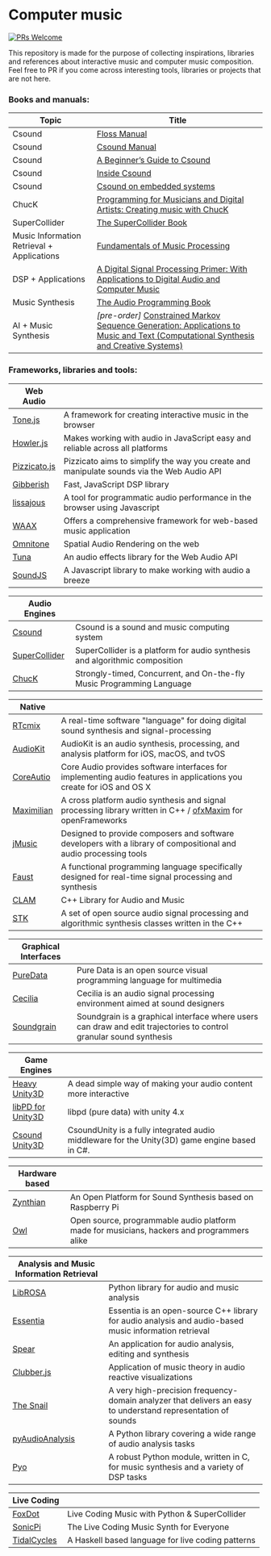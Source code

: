 # Computer music
[![PRs Welcome](https://img.shields.io/badge/PRs-welcome-brightgreen.svg?style=flat-square)](http://makeapullrequest.com)

This repository is made for the purpose of collecting inspirations, libraries and references about interactive music and computer music composition. Feel free to PR if you come across interesting tools, libraries or projects that are not here.

### Books and manuals:
|Topic|Title|
|---|---|
|Csound|[Floss Manual](http://floss.booktype.pro/csound/preface/)|
|Csound|[Csound Manual](http://csound.github.io/docs/manual/index.html)|
|Csound|[A Beginner’s Guide to Csound](http://blogs.stlawu.edu/cwatts/files/2009/02/csoundguide.pdf)|
|Csound|[Inside Csound](http://www.zedde.com/pdf/inside_csound_.pdf)|
|Csound|[Csound on embedded systems](http://www.csounds.com/journal/issue18/beagle_pi.html)|
|ChucK|[Programming for Musicians and Digital Artists: Creating music with ChucK](https://www.amazon.com/Programming-Musicians-Digital-Artists-Creating/dp/1617291706/)|
|SuperCollider|[The SuperCollider Book](http://supercolliderbook.net/)|
|Music Information Retrieval + Applications|[Fundamentals of Music Processing](http://www.springer.com/us/book/9783319219448)|
|DSP + Applications|[A Digital Signal Processing Primer: With Applications to Digital Audio and Computer Music](https://www.amazon.com/gp/product/0805316841/ref=ox_sc_sfl_title_9?ie=UTF8&psc=1&smid=ATVPDKIKX0DER)|
|Music Synthesis|[The Audio Programming Book](https://www.amazon.com/Audio-Programming-Book-MIT-Press/dp/0262014467/ref=pd_sim_14_4?_encoding=UTF8&psc=1&refRID=WX7S9DW3CAQZ1YJQ1HES)
|AI + Music Synthesis|*[pre-order]* [Constrained Markov Sequence Generation: Applications to Music and Text (Computational Synthesis and Creative Systems)](https://www.amazon.com/gp/product/3319434969/ref=ox_sc_sfl_title_18?ie=UTF8&psc=1&smid=ATVPDKIKX0DER)

### Frameworks, libraries and tools:
|Web Audio||
|---|---|
|[Tone.js](https://tonejs.github.io/)|A framework for creating interactive music in the browser|
|[Howler.js](https://howlerjs.com/)|Makes working with audio in JavaScript easy and reliable across all platforms|
|[Pizzicato.js](https://alemangui.github.io/pizzicato/)|Pizzicato aims to simplify the way you create and manipulate sounds via the Web Audio API|
|[Gibberish](https://github.com/gibber-cc/gibberish)|Fast, JavaScript DSP library|
|[lissajous](https://github.com/kylestetz/lissajous)|A tool for programmatic audio performance in the browser using Javascript|
|[WAAX](https://github.com/hoch/WAAX/)|Offers a comprehensive framework for web-based music application|
|[Omnitone](https://github.com/GoogleChrome/omnitone)|Spatial Audio Rendering on the web|
|[Tuna](https://github.com/Theodeus/tuna)|An audio effects library for the Web Audio API|
|[SoundJS](http://createjs.com/soundjs)|A Javascript library to make working with audio a breeze|


|Audio Engines||
|---|---|
|[Csound](http://csound.github.io/)|Csound is a sound and music computing system|
|[SuperCollider](http://supercollider.github.io/)|SuperCollider is a platform for audio synthesis and algorithmic composition|
|[ChucK](http://chuck.cs.princeton.edu/)|Strongly-timed, Concurrent, and On-the-fly Music Programming Language|


|Native||
|---|---|
|[RTcmix](http://rtcmix.org/)|A real-time software "language" for doing digital sound synthesis and signal-processing|
|[AudioKit](https://github.com/AudioKit/AudioKit)|AudioKit is an audio synthesis, processing, and analysis platform for iOS, macOS, and tvOS|
|[CoreAutio](https://developer.apple.com/library/content/documentation/MusicAudio/Conceptual/CoreAudioOverview/Introduction/Introduction.html)|Core Audio provides software interfaces for implementing audio features in applications you create for iOS and OS X|
|[Maximilian](https://github.com/micknoise/Maximilian)|A cross platform audio synthesis and signal processing library written in C++ / [ofxMaxim](https://github.com/falcon4ever/ofxMaxim) for openFrameworks|
|[jMusic](http://explodingart.com/jmusic/)|Designed to provide composers and software developers with a library of compositional and audio processing tools|
|[Faust](http://faust.grame.fr/)|A functional programming language specifically designed for real-time signal processing and synthesis|
|[CLAM](http://clam-project.org/)|C++ Library for Audio and Music|
|[STK](https://ccrma.stanford.edu/software/stk/)|A set of open source audio signal processing and algorithmic synthesis classes written in the C++|


|Graphical Interfaces||
|---|---|
|[PureData](https://puredata.info/)|Pure Data is an open source visual programming language for multimedia|
|[Cecilia](http://ajaxsoundstudio.com/software/cecilia/)|Cecilia is an audio signal processing environment aimed at sound designers|
|[Soundgrain](http://ajaxsoundstudio.com/software/soundgrain/)|Soundgrain is a graphical interface where users can draw and edit trajectories to control granular sound synthesis|


|Game Engines||
|---|---|
|[Heavy Unity3D](https://enzienaudio.com/)|A dead simple way of making your audio content more interactive|
|[libPD for Unity3D](https://github.com/patricksebastien/libpd4unity)|libpd (pure data) with unity 4.x|
|[Csound Unity3D](http://rorywalsh.github.io/CsoundUnity/)|CsoundUnity is a fully integrated audio middleware for the Unity(3D) game engine based in C#.|


|Hardware based||
|---|---|
|[Zynthian](http://zynthian.org/)|An Open Platform for Sound Synthesis based on Raspberry Pi|
|[Owl](https://hoxtonowl.com/)|Open source, programmable audio platform made for musicians, hackers and programmers alike|


|Analysis and Music Information Retrieval||
|---|---|
|[LibROSA](https://github.com/librosa/librosa)|Python library for audio and music analysis|
|[Essentia](http://essentia.upf.edu/home)|Essentia is an open-source C++ library for audio analysis and audio-based music information retrieval|
|[Spear](http://www.klingbeil.com/spear/)|An application for audio analysis, editing and synthesis|
|[Clubber.js](https://github.com/wizgrav/clubber)|Application of music theory in audio reactive visualizations|
|[The Snail](http://www.ircamlab.com/products/p2242-The-Snail/)|A very high-precision frequency-domain analyzer that delivers an easy to understand representation of sounds|
|[pyAudioAnalysis](https://github.com/tyiannak/pyAudioAnalysis)|A Python library covering a wide range of audio analysis tasks|
|[Pyo](http://ajaxsoundstudio.com/software/pyo/)|A robust Python module, written in C, for music synthesis and a variety of DSP tasks|


|Live Coding||
|---|---|
|[FoxDot](http://foxdot.org/)|Live Coding Music with Python & SuperCollider|
|[SonicPi](http://sonic-pi.net/)|The Live Coding Music Synth for Everyone|
|[TidalCycles](https://tidalcycles.org/)|A Haskell based language for live coding patterns|
